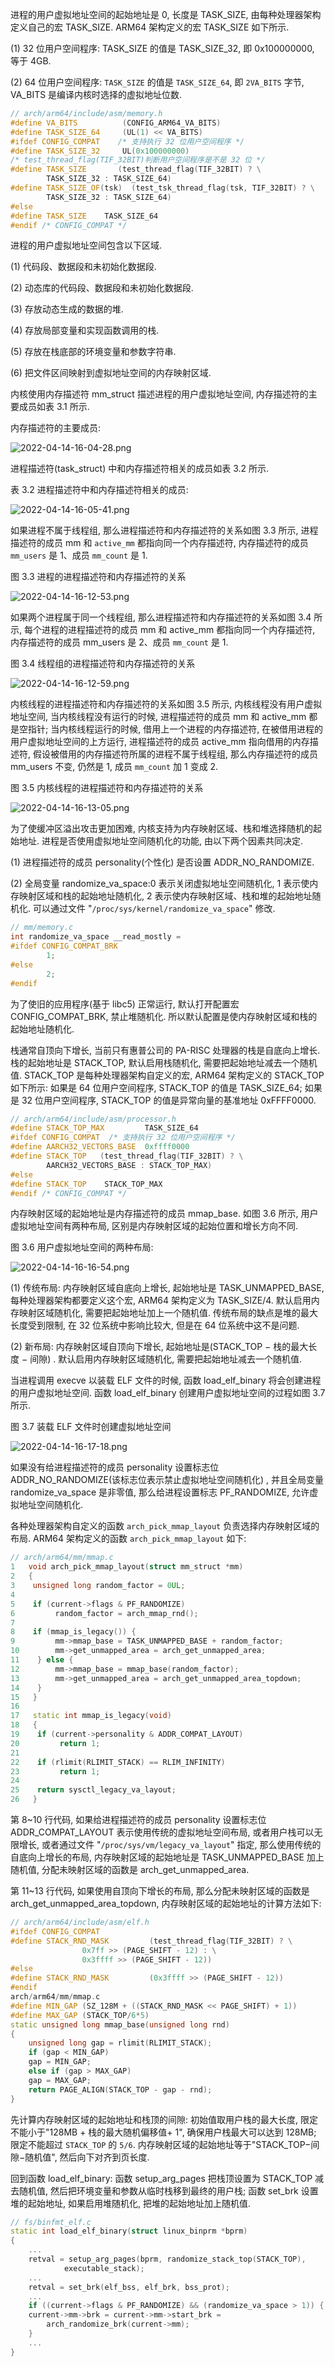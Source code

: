 
进程的用户虚拟地址空间的起始地址是 0, 长度是 TASK_SIZE, 由每种处理器架构定义自己的宏 TASK_SIZE. ARM64 架构定义的宏 TASK_SIZE 如下所示.

(1) 32 位用户空间程序: TASK_SIZE 的值是 TASK_SIZE_32, 即 0x100000000, 等于 4GB.

(2) 64 位用户空间程序: `TASK_SIZE` 的值是 `TASK_SIZE_64`, 即 `2VA_BITS` 字节, VA_BITS 是编译内核时选择的虚拟地址位数.

```cpp
// arch/arm64/include/asm/memory.h
#define VA_BITS          (CONFIG_ARM64_VA_BITS)
#define TASK_SIZE_64     (UL(1) << VA_BITS)
#ifdef CONFIG_COMPAT    /* 支持执行 32 位用户空间程序 */
#define TASK_SIZE_32     UL(0x100000000)
/* test_thread_flag(TIF_32BIT)判断用户空间程序是不是 32 位 */
#define TASK_SIZE       (test_thread_flag(TIF_32BIT) ? \
		TASK_SIZE_32 : TASK_SIZE_64)
#define TASK_SIZE_OF(tsk)  (test_tsk_thread_flag(tsk, TIF_32BIT) ? \
		TASK_SIZE_32 : TASK_SIZE_64)
#else
#define TASK_SIZE    TASK_SIZE_64
#endif /* CONFIG_COMPAT */
```

进程的用户虚拟地址空间包含以下区域.

(1) 代码段、数据段和未初始化数据段.

(2) 动态库的代码段、数据段和未初始化数据段.

(3) 存放动态生成的数据的堆.

(4) 存放局部变量和实现函数调用的栈.

(5) 存放在栈底部的环境变量和参数字符串.

(6) 把文件区间映射到虚拟地址空间的内存映射区域.

内核使用内存描述符 mm_struct 描述进程的用户虚拟地址空间, 内存描述符的主要成员如表 3.1 所示.

内存描述符的主要成员:

![2022-04-14-16-04-28.png](./images/2022-04-14-16-04-28.png)

进程描述符(task_struct) 中和内存描述符相关的成员如表 3.2 所示.

表 3.2 进程描述符中和内存描述符相关的成员:

![2022-04-14-16-05-41.png](./images/2022-04-14-16-05-41.png)

如果进程不属于线程组, 那么进程描述符和内存描述符的关系如图 3.3 所示, 进程描述符的成员 mm 和 `active_mm` 都指向同一个内存描述符, 内存描述符的成员 `mm_users` 是 1、成员 `mm_count` 是 1.

图 3.3 进程的进程描述符和内存描述符的关系

![2022-04-14-16-12-53.png](./images/2022-04-14-16-12-53.png)

如果两个进程属于同一个线程组, 那么进程描述符和内存描述符的关系如图 3.4 所示, 每个进程的进程描述符的成员 mm 和 active_mm 都指向同一个内存描述符, 内存描述符的成员 mm_users 是 2、成员 `mm_count` 是 1.

图 3.4 线程组的进程描述符和内存描述符的关系

![2022-04-14-16-12-59.png](./images/2022-04-14-16-12-59.png)

内核线程的进程描述符和内存描述符的关系如图 3.5 所示, 内核线程没有用户虚拟地址空间, 当内核线程没有运行的时候, 进程描述符的成员 mm 和 active_mm 都是空指针; 当内核线程运行的时候, 借用上一个进程的内存描述符, 在被借用进程的用户虚拟地址空间的上方运行, 进程描述符的成员 active_mm 指向借用的内存描述符, 假设被借用的内存描述符所属的进程不属于线程组, 那么内存描述符的成员 mm_users 不变, 仍然是 1, 成员 `mm_count` 加 1 变成 2.

图 3.5 内核线程的进程描述符和内存描述符的关系

![2022-04-14-16-13-05.png](./images/2022-04-14-16-13-05.png)

为了使缓冲区溢出攻击更加困难, 内核支持为内存映射区域、栈和堆选择随机的起始地址. 进程是否使用虚拟地址空间随机化的功能, 由以下两个因素共同决定.

(1) 进程描述符的成员 personality(个性化) 是否设置 ADDR_NO_RANDOMIZE.

(2) 全局变量 randomize_va_space:0 表示关闭虚拟地址空间随机化, 1 表示使内存映射区域和栈的起始地址随机化, 2 表示使内存映射区域、栈和堆的起始地址随机化. 可以通过文件 "`/proc/sys/kernel/randomize_va_space`" 修改.

```cpp
// mm/memory.c
int randomize_va_space __read_mostly =
#ifdef CONFIG_COMPAT_BRK
		1;
#else
		2;
#endif
```

为了使旧的应用程序(基于 libc5) 正常运行, 默认打开配置宏 CONFIG_COMPAT_BRK, 禁止堆随机化. 所以默认配置是使内存映射区域和栈的起始地址随机化.

栈通常自顶向下增长, 当前只有惠普公司的 PA-RISC 处理器的栈是自底向上增长. 栈的起始地址是 STACK_TOP, 默认启用栈随机化, 需要把起始地址减去一个随机值. STACK_TOP 是每种处理器架构自定义的宏, ARM64 架构定义的 STACK_TOP 如下所示: 如果是 64 位用户空间程序, STACK_TOP 的值是 TASK_SIZE_64; 如果是 32 位用户空间程序, STACK_TOP 的值是异常向量的基准地址 0xFFFF0000.

```cpp
// arch/arm64/include/asm/processor.h
#define STACK_TOP_MAX         TASK_SIZE_64
#ifdef CONFIG_COMPAT  /* 支持执行 32 位用户空间程序 */
#define AARCH32_VECTORS_BASE  0xffff0000
#define STACK_TOP   (test_thread_flag(TIF_32BIT) ? \
		AARCH32_VECTORS_BASE : STACK_TOP_MAX)
#else
#define STACK_TOP    STACK_TOP_MAX
#endif /* CONFIG_COMPAT */
```

内存映射区域的起始地址是内存描述符的成员 mmap_base. 如图 3.6 所示, 用户虚拟地址空间有两种布局, 区别是内存映射区域的起始位置和增长方向不同.

图 3.6 用户虚拟地址空间的两种布局:

![2022-04-14-16-16-54.png](./images/2022-04-14-16-16-54.png)

(1) 传统布局: 内存映射区域自底向上增长, 起始地址是 TASK_UNMAPPED_BASE, 每种处理器架构都要定义这个宏, ARM64 架构定义为 TASK_SIZE/4. 默认启用内存映射区域随机化, 需要把起始地址加上一个随机值. 传统布局的缺点是堆的最大长度受到限制, 在 32 位系统中影响比较大, 但是在 64 位系统中这不是问题.

(2) 新布局: 内存映射区域自顶向下增长, 起始地址是(STACK_TOP − 栈的最大长度 − 间隙) . 默认启用内存映射区域随机化, 需要把起始地址减去一个随机值.

当进程调用 execve 以装载 ELF 文件的时候, 函数 load_elf_binary 将会创建进程的用户虚拟地址空间. 函数 load_elf_binary 创建用户虚拟地址空间的过程如图 3.7 所示.

图 3.7 装载 ELF 文件时创建虚拟地址空间

![2022-04-14-16-17-18.png](./images/2022-04-14-16-17-18.png)

如果没有给进程描述符的成员 personality 设置标志位 ADDR_NO_RANDOMIZE(该标志位表示禁止虚拟地址空间随机化) , 并且全局变量 randomize_va_space 是非零值, 那么给进程设置标志 PF_RANDOMIZE, 允许虚拟地址空间随机化.

各种处理器架构自定义的函数 `arch_pick_mmap_layout` 负责选择内存映射区域的布局. ARM64 架构定义的函数 `arch_pick_mmap_layout` 如下:

```cpp
// arch/arm64/mm/mmap.c
1   void arch_pick_mmap_layout(struct mm_struct *mm)
2   {
3    unsigned long random_factor = 0UL;
4
5    if (current->flags & PF_RANDOMIZE)
6         random_factor = arch_mmap_rnd();
7
8    if (mmap_is_legacy()) {
9         mm->mmap_base = TASK_UNMAPPED_BASE + random_factor;
10        mm->get_unmapped_area = arch_get_unmapped_area;
11    } else {
12        mm->mmap_base = mmap_base(random_factor);
13        mm->get_unmapped_area = arch_get_unmapped_area_topdown;
14    }
15   }
16
17   static int mmap_is_legacy(void)
18   {
19    if (current->personality & ADDR_COMPAT_LAYOUT)
20         return 1;
21
22    if (rlimit(RLIMIT_STACK) == RLIM_INFINITY)
23         return 1;
24
25    return sysctl_legacy_va_layout;
26   }
```

第 8~10 行代码, 如果给进程描述符的成员 personality 设置标志位 ADDR_COMPAT_LAYOUT 表示使用传统的虚拟地址空间布局, 或者用户栈可以无限增长, 或者通过文件 "`/proc/sys/vm/legacy_va_layout`" 指定, 那么使用传统的自底向上增长的布局, 内存映射区域的起始地址是 TASK_UNMAPPED_BASE 加上随机值, 分配未映射区域的函数是 arch_get_unmapped_area.

第 11~13 行代码, 如果使用自顶向下增长的布局, 那么分配未映射区域的函数是 arch_get_unmapped_area_topdown, 内存映射区域的起始地址的计算方法如下:

```cpp
// arch/arm64/include/asm/elf.h
#ifdef CONFIG_COMPAT
#define STACK_RND_MASK         (test_thread_flag(TIF_32BIT) ? \
				0x7ff >> (PAGE_SHIFT - 12) : \
				0x3ffff >> (PAGE_SHIFT - 12))
#else
#define STACK_RND_MASK         (0x3ffff >> (PAGE_SHIFT - 12))
#endif
arch/arm64/mm/mmap.c
#define MIN_GAP (SZ_128M + ((STACK_RND_MASK << PAGE_SHIFT) + 1))
#define MAX_GAP (STACK_TOP/6*5)
static unsigned long mmap_base(unsigned long rnd)
{
	unsigned long gap = rlimit(RLIMIT_STACK);
	if (gap < MIN_GAP)
	gap = MIN_GAP;
	else if (gap > MAX_GAP)
	gap = MAX_GAP;
	return PAGE_ALIGN(STACK_TOP - gap - rnd);
}
```

先计算内存映射区域的起始地址和栈顶的间隙: 初始值取用户栈的最大长度, 限定不能小于"128MB + 栈的最大随机偏移值+ 1", 确保用户栈最大可以达到 128MB; 限定不能超过 `STACK_TOP` 的 `5/6`. 内存映射区域的起始地址等于"STACK_TOP−间隙−随机值", 然后向下对齐到页长度.

回到函数 load_elf_binary: 函数 setup_arg_pages 把栈顶设置为 STACK_TOP 减去随机值, 然后把环境变量和参数从临时栈移到最终的用户栈; 函数 set_brk 设置堆的起始地址, 如果启用堆随机化, 把堆的起始地址加上随机值.

```cpp
// fs/binfmt_elf.c
static int load_elf_binary(struct linux_binprm *bprm)
{
	...
	retval = setup_arg_pages(bprm, randomize_stack_top(STACK_TOP),
			executable_stack);
	...
	retval = set_brk(elf_bss, elf_brk, bss_prot);
	...
	if ((current->flags & PF_RANDOMIZE) && (randomize_va_space > 1)) {
	current->mm->brk = current->mm->start_brk =
		arch_randomize_brk(current->mm);
	}
	...
}
```